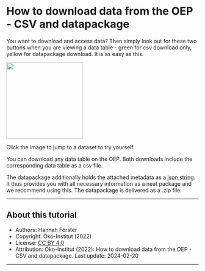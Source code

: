 # How to download data from the OEP - CSV and datapackage

You want to download and access data?  Then simply  look out for these two buttons when you are viewing a data table - green for csv download only, yellow for datapackage download. It is as easy as this.

<a href="https://openenergy-platform.org/dataedit/view/scenario/eu_leg_data_2016_eea" target="blank"><img src="https://openenergy-platform.org/media/image/2022/02/grafik_QD5yqnf.png" width="200px"></a>
<i class="fa fa-hand-pointer text-muted mx-1"> </i>

Click the image to jump to a dataset to try yourself.

You can download any data table on the OEP. Both downloads include the corresponding data table as a csv file. 

The datapackage additionally holds the attached metadata as a [json string](https://www.w3schools.com/js/js_json_syntax.asp). It thus provides you with all necessary information as a neat package and we recommend using this. The datapackage is delivered as a .zip file.

---

## About this tutorial

- Authors: Hannah Förster 
- Copyright: Öko-Institut (2022)
- License: [CC BY 4.0](https://creativecommons.org/licenses/by/4.0/deed.en)
- Attribution: Öko-Institut (2022): How to download data from the OEP - CSV and datapackage. Last update: 2024-02-20

---

